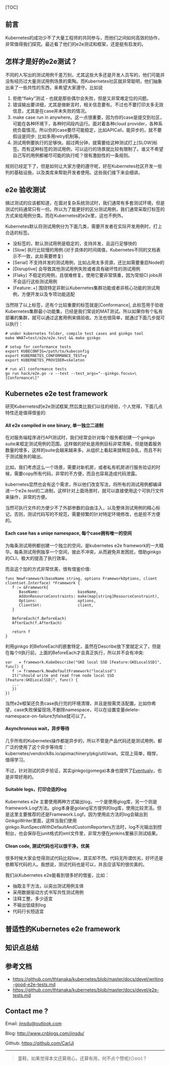[TOC]

## 前言

Kubernetes的成功少不了大量工程师的共同参与，而他们之间如何高效的协作，非常值得我们探究。最近看了他们的e2e测试和框架，还是挺有启发的。

## 怎样才是好的e2e测试？

不同的人写出的测试用例千差万别，尤其这些大多还是开发人员写的，他们可能并没有经历过大量测试用例场景的熏陶。而Kubernetes社区就非常聪明，他们抽象出来了一些共性的东西，来希望大家遵守。比如说

1. 拒绝“flaky”测试 - 也就是那些偶尔会失败，但是又非常难定位的问题。
2. 错误输出要详细，尤其是做断言时，相关信息要有。不过也不要打印太多无效信息，尤其是在case并未失败的情况。
3. make case run in anywhere。这一点很重要，因为你的case是提交到社区，可能在各种环境下，各种时间段内运行。面对着各种cloud provider，各种系统负载情况。所以你的case要尽可能稳定，比如APICall，能异步的，就不要假设是同步; 比如多用retry机制等。
4. 测试用例要执行的足够快。超过两分钟，就需要给这种测试打上[SLOW]标签。而有这种标签的测试用例，可以运行的场景就比较有限制了。谁又不希望自己写的用例都被尽可能的执行呢？很有激励性的一条规则。

规则已经定下了，但是如何让大家方便的遵守呢，好在Kubernetes社区开发一些列的基础设施，以及类库来帮助开发者使用。这些我们接下来会细讲。

## e2e 验收测试

搞过测试的应该都知道，在面对复杂系统测试时，我们通常有多套测试环境，但是测试代码通常只有一份。所以为了能更好的区分测试用例，我们通常采取打标签的方式来给用例分类。而在Kubernetes的e2e里，这也不例外。

Kubernetes默认将测试用例分为下面几类，需要开发者在实际开发用例时，打上合适的标签。

- 没标签的，默认测试用例是稳定的，支持并发，且运行足够快的
- [Slow] 执行比较慢的用例.(对于具体的时间阈值，Kubernetes不同的文档表示不一致，此处需要修复)
- [Serial] 不支持并发的测试用例，比如占用太多资源，还比如需要重启Node的
- [Disruptive] 会导致其他测试用例失败或者具有破坏性的测试用例
- [Flaky] 不稳定的用例，且很难修复。使用它要非常慎重，因为常规CI jobs并不会运行这些测试用例
- [Feature:.+] 围绕特定非默认Kubernetes集群功能或者非核心功能的测试用例，方便开发以及专项功能适配

当然除了以上标签，还有个比较重要的标签就是[Conformance], 此标签用于验收Kubernetes集群最小功能集，已经是我们常说的MAT测试。所以如果你有个私有部署的集群，就可以通过这套用例来搞验收。方法也很简单，就通过下面几步就可以执行：

```
# under kubernetes folder, compile test cases and ginkgo tool
make WHAT=test/e2e/e2e.test && make ginkgo

# setup for conformance tests
export KUBECONFIG=/path/to/kubeconfig
export KUBERNETES_CONFORMANCE_TEST=y
export KUBERNETES_PROVIDER=skeleton

# run all conformance tests
go run hack/e2e.go -v --test --test_args="--ginkgo.focus=\[Conformance\]"
```

## Kubernetes e2e test framework

研究Kubernetes的e2e测试框架,然后类比我们以往的经验，个人觉得，下面几点特性还是值得借鉴的:

#### All e2e compiled in one binary, 单一独立二进制

在对服务端程序进行API测试时，我们经常会针对每个服务都创建一个ginkgo suite来框定测试用例的范围，这样做的好处是用例目标非常清晰，但是随着服务数量的增多，这样的suite会越来越来多。从组织上看起来就稍显杂乱，而且不利于测试服务的输出。

比如，我们考虑这么一个场景，需要对新机房，或者私有机房进行服务验证的时候，需要copy所有代码，非常的不方便，而且也容易造成代码泄露。

kubernetes显然也会有这个需求，所以他们改变写法，将所有的测试用例都编译进一个e2e.test的二进制，这样针对上面场景时，就可以直接使用这个可执行文件来操作，非常的方便。

当然可执行文件的方便少不了外部参数的自由注入，以及整体测试用例的精心标记。否则，测试代码写的不规范，需要频繁的针对特定环境修改，也是拒不方便的。

#### Each case has a uniqe namespace, 每个case拥有唯一的空间

为每条测试用例都创建一个独立的空间，是kubernetes e2e framework的一大精华。每条测试用例独享一个空间，彼此不冲突，从而避免并发困扰，借助ginkgo的CLI，极大的提高了执行效率。

而且这个加的方式非常优美，很有借鉴价值:

```
func NewFramework(baseName string, options FrameworkOptions, client clientset.Interface) *Framework {
   f := &Framework{
      BaseName:                 baseName,
      AddonResourceConstraints: make(map[string]ResourceConstraint),
      Options:                  options,
      ClientSet:                client,
   }

   BeforeEach(f.BeforeEach)
   AfterEach(f.AfterEach)

   return f
}
```

利用ginkgo 的BeforeEach的嵌套特定，虽然在Describe放下里就定义了，但是在每个It执行前，上面的BeforeEach才会真正执行，所以并不会有冲突:

```
var _ = framework.KubeDescribe("GKE local SSD [Feature:GKELocalSSD]", func() {
   f := framework.NewDefaultFramework("localssd")
   It("should write and read from node local SSD [Feature:GKELocalSSD]", func() {
   ...
   })
})
```

当然e2e框架还负责case执行完的环境清理，并且是按需灵活配置。比如你希望，case失败保留现场,不删除namespace，可以在设置变量delete-namespace-on-failure为false就可以了。

#### Asynchronous wait，异步等待

几乎所有的Kubernetes操作都是异步的，所以不管是产品代码还是测试用例，都广泛的使用了这个异步等待库：kubernetes/vendor/k8s.io/apimachinery/pkg/util/wait。实现上简单，精悍，值得学习。

不过，针对测试的异步验证，其实ginkgo(gomega)本身也提供了[Eventualy](http://onsi.github.io/gomega/#making-asynchronous-assertions)，也是非常好用的。

#### Suitable logs，打印合适的log

Kubernetes e2e 主要使用两种方式输出log，一个是使用glog库，另一个则是framework.Logf方法。glog本身是golang官方提供的log库，使用比较灵活。但是这里主要推荐的还是Framework.Logf。因为使用此方法的log会输出到GinkgoWriter里面，这样当我们使用ginkgo.RunSpecsWithDefaultAndCustomReporters方法时，log不光输出到控制台，也会保存在junit格式的xml文件里，非常方便在jenkins里展示测试结果。

#### Clean code, 测试代码也可以很干净，优美

很多时候大家会觉得测试代码比较low，其实却不然。代码无所谓优劣，好坏还是依赖写代码的人。我想说，测试代码也是可以，并且应该写的很优美的。

我们从Kubernetes e2e能看到很多好的借鉴，比如：

- 抽取主干方法，以突出测试用例主体
- 采用数据驱动方式书写共性测试用例
- 注释工整，多少适宜
- 不输出低级别log
- 代码行长短适宜

## 普适性的Kubernetes e2e framework







## 知识点总结




## 参考文档

- https://github.com/thtanaka/kubernetes/blob/master/docs/devel/writing-good-e2e-tests.md
- https://github.com/thtanaka/kubernetes/blob/master/docs/devel/e2e-tests.md

## Contact me ?

Email: jinsdu@outlook.com

Blog: <http://www.cnblogs.com/jinsdu/>

Github: <https://github.com/CarlJi>

------

> 童鞋，如果觉得本文还算用心，还算有用，何不点个赞呢(⊙o⊙)？